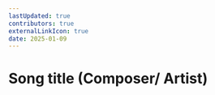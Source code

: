 ```yaml
---
lastUpdated: true
contributors: true
externalLinkIcon: true
date: 2025-01-09
---
```

# Song title (Composer/ Artist)